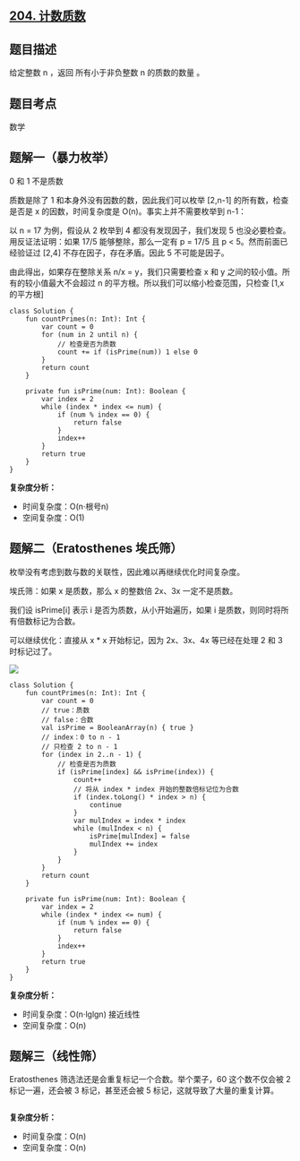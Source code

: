 ## [204. 计数质数](https://leetcode.cn/problems/count-primes/description/)

## 题目描述

给定整数 n ，返回 所有小于非负整数 n 的质数的数量 。

## 题目考点

数学

## 题解一（暴力枚举）

0 和 1 不是质数

质数是除了 1 和本身外没有因数的数，因此我们可以枚举 [2,n-1] 的所有数，检查是否是 x 的因数，时间复杂度是 O(n)。事实上并不需要枚举到 n-1：

以 n = 17 为例，假设从 2 枚举到 4 都没有发现因子，我们发现 5 也没必要检查。用反证法证明：如果 17/5 能够整除，那么一定有 p = 17/5 且 p < 5。然而前面已经验证过 [2,4] 不存在因子，存在矛盾。因此 5 不可能是因子。

由此得出，如果存在整除关系 n/x = y，我们只需要检查 x 和 y 之间的较小值。所有的较小值最大不会超过 n 的平方根。所以我们可以缩小检查范围，只检查 [1,x 的平方根]

```
class Solution {
    fun countPrimes(n: Int): Int {
        var count = 0
        for (num in 2 until n) {
            // 检查是否为质数
            count += if (isPrime(num)) 1 else 0
        }
        return count
    }

    private fun isPrime(num: Int): Boolean {
        var index = 2
        while (index * index <= num) {
            if (num % index == 0) {
                return false
            }
            index++
        }
        return true
    }
}
```

**复杂度分析：**

- 时间复杂度：O(n·根号n)
- 空间复杂度：O(1) 

## 题解二（Eratosthenes 埃氏筛）

枚举没有考虑到数与数的关联性，因此难以再继续优化时间复杂度。

埃氏筛：如果 x 是质数，那么 x 的整数倍 2x、3x 一定不是质数。

我们设 isPrime[i] 表示 i 是否为质数，从小开始遍历，如果 i 是质数，则同时将所有倍数标记为合数。

可以继续优化：直接从 x * x 开始标记，因为 2x、3x、4x 等已经在处理 2 和 3 时标记过了。

![](https://user-images.githubusercontent.com/25008934/222948080-9f2f160f-ca85-4802-a53d-c5230a9bfc11.gif)

```
class Solution {
    fun countPrimes(n: Int): Int {
        var count = 0
        // true：质数
        // false：合数
        val isPrime = BooleanArray(n) { true }
        // index：0 to n - 1
        // 只检查 2 to n - 1
        for (index in 2..n - 1) {
            // 检查是否为质数
            if (isPrime[index] && isPrime(index)) {
                count++
                // 将从 index * index 开始的整数倍标记位为合数
                if (index.toLong() * index > n) {
                    continue
                }
                var mulIndex = index * index
                while (mulIndex < n) {
                    isPrime[mulIndex] = false
                    mulIndex += index
                }
            }
        }
        return count
    }

    private fun isPrime(num: Int): Boolean {
        var index = 2
        while (index * index <= num) {
            if (num % index == 0) {
                return false
            }
            index++
        }
        return true
    }
}
```

**复杂度分析：**

- 时间复杂度：O(n·lglgn) 接近线性
- 空间复杂度：O(n) 

## 题解三（线性筛）

Eratosthenes 筛选法还是会重复标记一个合数。举个栗子，60 这个数不仅会被 2 标记一遍，还会被 3 标记，甚至还会被 5 标记，这就导致了大量的重复计算。



```
```

**复杂度分析：**

- 时间复杂度：O(n)
- 空间复杂度：O(n) 
